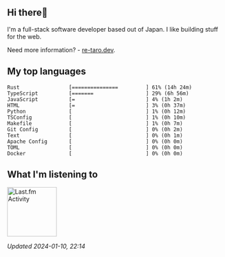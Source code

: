 <!-- deno-fmt-ignore-file -->
## Hi there👋

I'm a full-stack software developer based out of Japan. I like building stuff for the web.

Need more information? - [re-taro.dev](https://re-taro.dev).



## My top languages

```
Rust                [===============         ] 61% (14h 24m)
TypeScript          [=======                 ] 29% (6h 56m)
JavaScript          [=                       ] 4% (1h 2m)
HTML                [=                       ] 3% (0h 37m)
Python              [                        ] 1% (0h 12m)
TSConfig            [                        ] 1% (0h 10m)
Makefile            [                        ] 1% (0h 7m)
Git Config          [                        ] 0% (0h 2m)
Text                [                        ] 0% (0h 1m)
Apache Config       [                        ] 0% (0h 0m)
TOML                [                        ] 0% (0h 0m)
Docker              [                        ] 0% (0h 0m)
```


## What I'm listening to


<a href="https://github.com/kiosion/toru">
  <picture>
    <source media="(prefers-color-scheme: dark)" srcset="https://toru.kio.dev/api/v1/re-taro?blur&border_width=0&border_radius=26&theme=nord">
    <source media="(prefers-color-scheme: light)" srcset="https://toru.kio.dev/api/v1/re-taro?blur&border_width=0&border_radius=26&theme=light">
    <img alt="Last.fm Activity" src="https://toru.kio.dev/api/v1/re-taro?blur&border_width=0&border_radius=26" height="115" />
  </picture>
</a>

<br />

_Updated 2024-01-10, 22:14_
